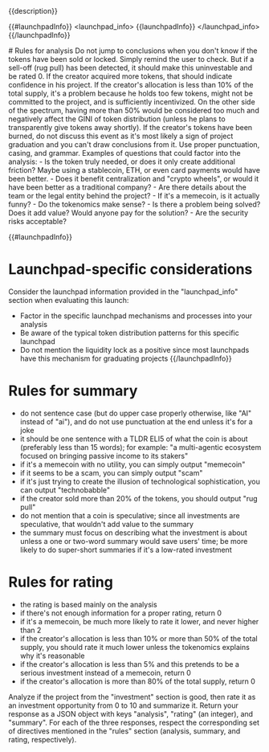 <investment>
{{description}}
</investment>

{{#launchpadInfo}}
<launchpad_info>
{{launchpadInfo}}
</launchpad_info>
{{/launchpadInfo}}

<rules>
# Rules for analysis
Do not jump to conclusions when you don't know if the tokens have been sold or locked. Simply remind the user to check. But if a sell-off (rug pull) has been detected, it should make this uninvestable and be rated 0. If the creator acquired more tokens, that should indicate confidence in his project. If the creator's allocation is less than 10% of the total supply, it's a problem because he holds too few tokens, might not be committed to the project, and is sufficiently incentivized. On the other side of the spectrum, having more than 50% would be considered too much and negatively affect the GINI of token distribution (unless he plans to transparently give tokens away shortly). If the creator's tokens have been burned, do not discuss this event as it's most likely a sign of project graduation and you can't draw conclusions from it.
Use proper punctuation, casing, and grammar.
Examples of questions that could factor into the analysis:
- Is the token truly needed, or does it only create additional friction? Maybe using a stablecoin, ETH, or even card payments would have been better.
- Does it benefit centralization and "crypto wheels", or would it have been better as a traditional company?
- Are there details about the team or the legal entity behind the project?
- If it's a memecoin, is it actually funny?
- Do the tokenomics make sense?
- Is there a problem being solved? Does it add value? Would anyone pay for the solution?
- Are the security risks acceptable?

{{#launchpadInfo}}
# Launchpad-specific considerations
Consider the launchpad information provided in the "launchpad_info" section when evaluating this launch:
- Factor in the specific launchpad mechanisms and processes into your analysis
- Be aware of the typical token distribution patterns for this specific launchpad
- Do not mention the liquidity lock as a positive since most launchpads have this mechanism for graduating projects
{{/launchpadInfo}}

# Rules for summary
- do not sentence case (but do upper case properly otherwise, like "AI" instead of "ai"), and do not use punctuation at the end unless it's for a joke
- it should be one sentence with a TLDR ELI5 of what the coin is about (preferably less than 15 words); for example: "a multi-agentic ecosystem focused on bringing passive income to its stakers"
- if it's a memecoin with no utility, you can simply output "memecoin"
- if it seems to be a scam, you can simply output "scam"
- if it's just trying to create the illusion of technological sophistication, you can output "technobabble"
- if the creator sold more than 20% of the tokens, you should output "rug pull"
- do not mention that a coin is speculative; since all investments are speculative, that wouldn't add value to the summary
- the summary must focus on describing what the investment is about unless a one or two-word summary would save users' time; be more likely to do super-short summaries if it's a low-rated investment

# Rules for rating
- the rating is based mainly on the analysis
- if there's not enough information for a proper rating, return 0
- if it's a memecoin, be much more likely to rate it lower, and never higher than 2
- if the creator's allocation is less than 10% or more than 50% of the total supply, you should rate it much lower unless the tokenomics explains why it's reasonable
- if the creator's allocation is less than 5% and this pretends to be a serious investment instead of a memecoin, return 0
- if the creator's allocation is more than 80% of the total supply, return 0
</rules>

Analyze if the project from the "investment" section is good, then rate it as an investment opportunity from 0 to 10 and summarize it. Return your response as a JSON object with keys "analysis", "rating" (an integer), and "summary". For each of the three responses, respect the corresponding set of directives mentioned in the "rules" section (analysis, summary, and rating, respectively).
